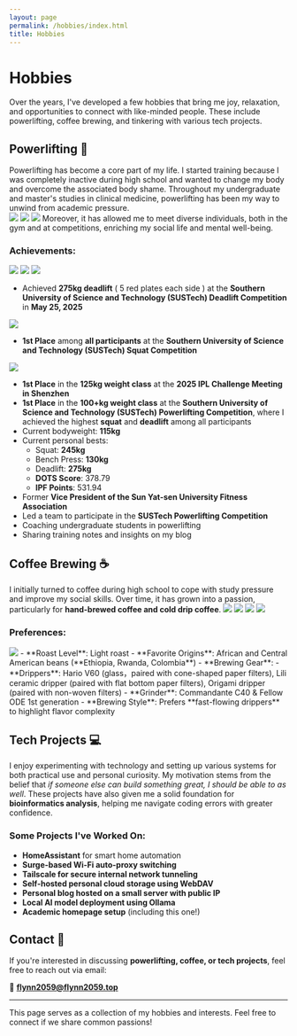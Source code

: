 ```yaml
---
layout: page
permalink: /hobbies/index.html
title: Hobbies
---
```


# Hobbies

Over the years, I've developed a few hobbies that bring me joy, relaxation, and opportunities to connect with like-minded people. These include powerlifting, coffee brewing, and tinkering with various tech projects.

## Powerlifting 💪

Powerlifting has become a core part of my life. I started training because I was completely inactive during high school and wanted to change my body and overcome the associated body shame. Throughout my undergraduate and master's studies in clinical medicine, powerlifting has been my way to unwind from academic pressure. <br>
<img src="/images/powerlifting/firstIPL1.jpg">
<img src="/images/powerlifting/firstIPL2.jpg">
<img src="/images/powerlifting/firstIPL3.jpg">
Moreover, it has allowed me to meet diverse individuals, both in the gym and at competitions, enriching my social life and mental well-being.

### Achievements:

<img src="/images/powerlifting/Deadlift2025_1.jpg">

<img src="/images/powerlifting/Deadlift2025_2.jpg">

<img src="/images/powerlifting/Deadlift2025_3.jpg">

* Achieved **275kg deadlift** ( 5 red plates each side ) at the **Southern University of Science and Technology (SUSTech)  Deadlift  Competition** in **May 25, 2025**

<img src="/images/powerlifting/Squat2025.jpg">

* **1st Place** among **all participants** at the **Southern University of Science and Technology (SUSTech)  Squat  Competition**

<img src="/images/powerlifting/medal.jpg" class="floatpic">

- **1st Place** in the **125kg weight class** at the **2025 IPL Challenge Meeting in Shenzhen**
- **1st Place** in the **100+kg weight class** at the **Southern University of Science and Technology (SUSTech) Powerlifting Competition**, where I achieved the highest **squat** and **deadlift** among all participants
- Current bodyweight: **115kg**
- Current personal bests:
  - Squat: **245kg**
  - Bench Press: **130kg**
  - Deadlift: **275kg**
  - **DOTS Score**: 378.79
  - **IPF Points**: 531.94
- Former **Vice President of the Sun Yat-sen University Fitness Association**
- Led a team to participate in the **SUSTech Powerlifting Competition**
- Coaching undergraduate students in powerlifting
- Sharing training notes and insights on my blog

## Coffee Brewing ☕
I initially turned to coffee during high school to cope with study pressure and improve my social skills. Over time, it has grown into a passion, particularly for **hand-brewed coffee and cold drip coffee**.
<img src="/images/coffee/cold1.jpg">
<img src="/images/coffee/cold2.jpg">
<img src="/images/coffee/hot1.jpg">
<img src="/images/coffee/hot2.jpg">
### Preferences:
<img src="/images/coffee/collection.jpg" class="floatpic">
- **Roast Level**: Light roast
- **Favorite Origins**: African and Central American beans (**Ethiopia, Rwanda, Colombia**)
- **Brewing Gear**:
  - **Drippers**: Hario V60 (glass，paired with cone-shaped paper filters), Lili ceramic dripper (paired with flat bottom paper filters), Origami dripper (paired with non-woven filters)
  - **Grinder**: Commandante C40 & Fellow ODE 1st generation
- **Brewing Style**: Prefers **fast-flowing drippers** to highlight flavor complexity

## Tech Projects 💻
I enjoy experimenting with technology and setting up various systems for both practical use and personal curiosity. My motivation stems from the belief that *if someone else can build something great, I should be able to as well*. These projects have also given me a solid foundation for **bioinformatics analysis**, helping me navigate coding errors with greater confidence.

### Some Projects I've Worked On:
- **HomeAssistant** for smart home automation
- **Surge-based Wi-Fi auto-proxy switching**
- **Tailscale for secure internal network tunneling**
- **Self-hosted personal cloud storage using WebDAV**
- **Personal blog hosted on a small server with public IP**
- **Local AI model deployment using Ollama**
- **Academic homepage setup** (including this one!)

## Contact 📩
If you're interested in discussing **powerlifting, coffee, or tech projects**, feel free to reach out via email:

📧 **flynn2059@flynn2059.top**

---
This page serves as a collection of my hobbies and interests. Feel free to connect if we share common passions!
